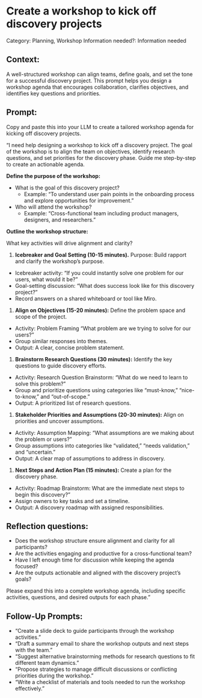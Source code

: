 # Create a workshop to kick off discovery projects

Category: Planning, Workshop
Information needed?: Information needed

## **Context:**

A well-structured workshop can align teams, define goals, and set the tone for a successful discovery project. This prompt helps you design a workshop agenda that encourages collaboration, clarifies objectives, and identifies key questions and priorities.

## **Prompt:**

Copy and paste this into your LLM to create a tailored workshop agenda for kicking off discovery projects.

“I need help designing a workshop to kick off a discovery project. The goal of the workshop is to align the team on objectives, identify research questions, and set priorities for the discovery phase. Guide me step-by-step to create an actionable agenda.

**Define the purpose of the workshop:**

- What is the goal of this discovery project?
    - Example: “To understand user pain points in the onboarding process and explore opportunities for improvement.”
- Who will attend the workshop?
    - Example: “Cross-functional team including product managers, designers, and researchers.”

**Outline the workshop structure:**

What key activities will drive alignment and clarity?

1. **Icebreaker and Goal Setting (10-15 minutes).** Purpose: Build rapport and clarify the workshop’s purpose.
- Icebreaker activity: “If you could instantly solve one problem for our users, what would it be?”
- Goal-setting discussion: “What does success look like for this discovery project?”
- Record answers on a shared whiteboard or tool like Miro.
1. **Align on Objectives (15-20 minutes):** Define the problem space and scope of the project.
- Activity: Problem Framing “What problem are we trying to solve for our users?”
- Group similar responses into themes.
- Output: A clear, concise problem statement.
1. **Brainstorm Research Questions (30 minutes):** Identify the key questions to guide discovery efforts.
- Activity: Research Question Brainstorm: “What do we need to learn to solve this problem?”
- Group and prioritize questions using categories like “must-know,” “nice-to-know,” and “out-of-scope.”
- Output: A prioritized list of research questions.
1. **Stakeholder Priorities and Assumptions (20-30 minutes):** Align on priorities and uncover assumptions.
- Activity: Assumption Mapping: “What assumptions are we making about the problem or users?”
- Group assumptions into categories like “validated,” “needs validation,” and “uncertain.”
- Output: A clear map of assumptions to address in discovery.
1. **Next Steps and Action Plan (15 minutes):** Create a plan for the discovery phase.
- Activity: Roadmap Brainstorm: What are the immediate next steps to begin this discovery?”
- Assign owners to key tasks and set a timeline.
- Output: A discovery roadmap with assigned responsibilities.

## Reflection questions:

- Does the workshop structure ensure alignment and clarity for all participants?
- Are the activities engaging and productive for a cross-functional team?
- Have I left enough time for discussion while keeping the agenda focused?
- Are the outputs actionable and aligned with the discovery project’s goals?

Please expand this into a complete workshop agenda, including specific activities, questions, and desired outputs for each phase.”

## **Follow-Up Prompts:**

- “Create a slide deck to guide participants through the workshop activities.”
- “Draft a summary email to share the workshop outputs and next steps with the team.”
- “Suggest alternative brainstorming methods for research questions to fit different team dynamics.”
- “Propose strategies to manage difficult discussions or conflicting priorities during the workshop.”
- “Write a checklist of materials and tools needed to run the workshop effectively.”